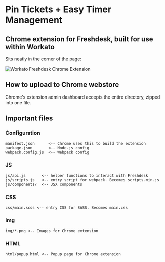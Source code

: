 # Pin Tickets + Easy Timer Management
## Chrome extension for Freshdesk, built for use within Workato

Sits neatly in the corner of the page:

![Workato Freshdesk Chrome Extension](http://g.recordit.co/ALamLrAj1M.gif)

## How to upload to Chrome webstore
Chrome's extension admin dashboard accepts the entire directory, zipped into one file.

## Important files

### Configuration
```
manifest.json      <-- Chrome uses this to build the extension
package.json       <-- Node.js config
webpack.config.js  <-- Webpack config
```

### JS
```
js/api.js       <-- helper functions to interact with Freshdesk
js/scripts.js   <-- entry script for webpack. Becomes scripts.min.js
js/components/  <-- JSX components
```

### CSS
```
css/main.scss <-- entry CSS for SASS. Becomes main.css
```

### img
```
img/*.png <-- Images for Chrome extension
```

### HTML
```
html/popup.html <-- Popup page for Chrome extension
```
